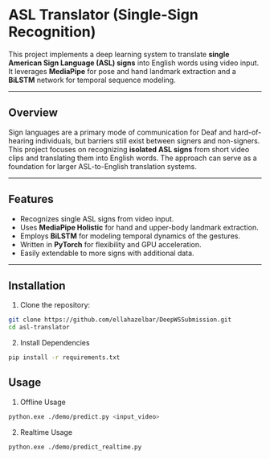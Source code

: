 # ASL Translator (Single-Sign Recognition)

This project implements a deep learning system to translate **single American Sign Language (ASL) signs** into English words using video input. It leverages **MediaPipe** for pose and hand landmark extraction and a **BiLSTM** network for temporal sequence modeling.

---

## Overview

Sign languages are a primary mode of communication for Deaf and hard-of-hearing individuals, but barriers still exist between signers and non-signers. This project focuses on recognizing **isolated ASL signs** from short video clips and translating them into English words. The approach can serve as a foundation for larger ASL-to-English translation systems.

---

## Features

- Recognizes single ASL signs from video input.  
- Uses **MediaPipe Holistic** for hand and upper-body landmark extraction.  
- Employs **BiLSTM** for modeling temporal dynamics of the gestures.  
- Written in **PyTorch** for flexibility and GPU acceleration.  
- Easily extendable to more signs with additional data.

---

## Installation

1. Clone the repository:

```bash
git clone https://github.com/ellahazelbar/DeepWSSubmission.git
cd asl-translator
```

2. Install Dependencies
```bash
pip install -r requirements.txt
```

## Usage
1. Offline Usage
```bash
python.exe ./demo/predict.py <input_video>
```

2. Realtime Usage
```bash
python.exe ./demo/predict_realtime.py
```
